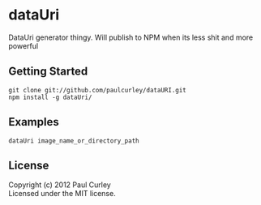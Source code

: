 # dataUri

DataUri generator thingy. Will publish to NPM when its less shit and more powerful

## Getting Started
	git clone git://github.com/paulcurley/dataURI.git
	npm install -g dataUri/
	
	
	
## Examples
	dataUri image_name_or_directory_path
	


## License
Copyright (c) 2012 Paul Curley  
Licensed under the MIT license.
